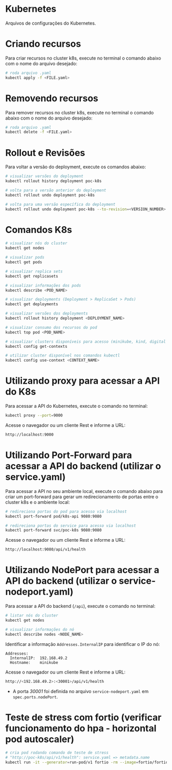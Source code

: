 # Kubernetes

Arquivos de configurações do Kubernetes.

# Criando recursos

Para criar recursos no cluster k8s, execute no terminal o comando abaixo com o nome do arquivo desejado:

```sh
# roda arquivo .yaml
kubectl apply -f <FILE.yaml>
```

# Removendo recursos

Para remover recursos no cluster k8s, execute no terminal o comando abaixo com o nome do arquivo desejado:

```sh
# roda arquivo .yaml
kubectl delete -f <FILE.yaml>
```

# Rollout e Revisões

Para voltar a versão do deployment, execute os comandos abaixo:

```sh
# visualizar versões do deployment
kubectl rollout history deployment poc-k8s

# volta para a versão anterior do deployment
kubectl rollout undo deployment poc-k8s

# volta para uma versão específica do deployment
kubectl rollout undo deployment poc-k8s --to-revision=<VERSION_NUMBER>
```

# Comandos K8s

```sh
# visualizar nós do cluster
kubectl get nodes

# visualizar pods
kubectl get pods

# visualizar replica sets
kubectl get replicasets

# visualizar informações dos pods
kubectl describe <POD_NAME>

# visualizar deployments (Deployment > ReplicaSet > Pods)
kubectl get deployments

# visualizar versões dos deployments
kubectl rollout history deployment <DEPLOYMENT_NAME>

# visualizar consumo dos recursos do pod
kubectl top pod <POD_NAME>

# visualizar clusters disponíveis para acesso (minikube, kind, digital ocean, aws, etc)
kubectl config get-contexts 

# utilizar cluster disponível nos comandos kubectl
kubectl config use-context <CONTEXT_NAME>
```

# Utilizando proxy para acessar a API do K8s

Para acessar a API do Kubernetes, execute o comando no terminal:

```sh
kubectl proxy --port=9000
```

Acesse o navegador ou um cliente Rest e informe a URL:

```sh
http://localhost:9000
```

# Utilizando Port-Forward para acessar a API do backend (utilizar o service.yaml)
 
Para acessar a API no seu ambiente local, execute o comando abaixo para criar um port-forward para gerar um 
redirecionamento de portas entre o cluster k8s e o ambiente local:

```sh
# redireciona portas do pod para acesso via localhost
kubectl port-forward pod/k8s-api 9080:9080

# redireciona portas do service para acesso via localhost
kubectl port-forward svc/poc-k8s 9080:9080
```

Acesse o navegador ou um cliente Rest e informe a URL:

```sh
http://localhost:9080/api/v1/health
```

# Utilizando NodePort para acessar a API do backend (utilizar o service-nodeport.yaml)

Para acessar a API do backend (`/api`), execute o comando no terminal:

```sh
# listar nós do cluster
kubectl get nodes

# visualizar informações do nó
kubectl describe nodes <NODE_NAME>
```

Identificar a informação `Addresses.InternalIP` para identificar o IP do nó:

```
Addresses:
  InternalIP:  192.168.49.2
  Hostname:    minikube
```

Acesse o navegador ou um cliente Rest e informe a URL:

```sh
http://<192.168.49.2>:<30001>/api/v1/health
```

* A porta _30001_ foi definida no arquivo `service-nodeport.yaml` em `spec.ports.nodePort`.

# Teste de stress com fortio (verificar funcionamento do hpa - horizontal pod autoscaler)

```sh
# cria pod rodando comando de teste de stress
# "http://poc-k8s/api/v1/health": service.yaml => metadata.name
kubectl run -it --generator=run-pod/v1 fortio -rm --image=fortio/fortio -- load -qps 800 -t 120s -c 100 "http://poc-k8s/api/v1/health" 
```